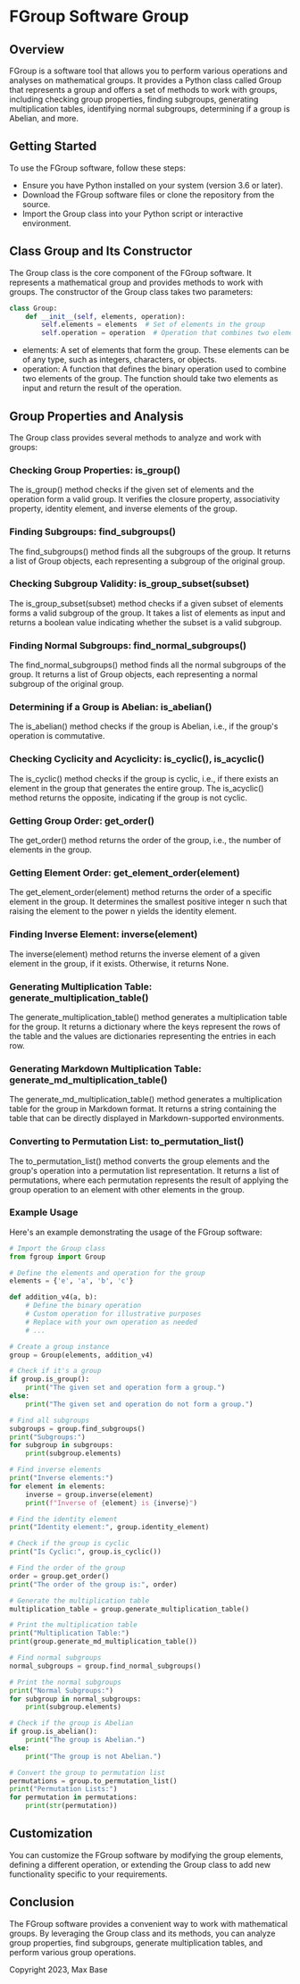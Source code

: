 # FGroup Software Group

## Overview

FGroup is a software tool that allows you to perform various operations and analyses on mathematical groups. It provides a Python class called Group that represents a group and offers a set of methods to work with groups, including checking group properties, finding subgroups, generating multiplication tables, identifying normal subgroups, determining if a group is Abelian, and more.

## Getting Started

To use the FGroup software, follow these steps:

- Ensure you have Python installed on your system (version 3.6 or later).
- Download the FGroup software files or clone the repository from the source.
- Import the Group class into your Python script or interactive environment.

## Class Group and Its Constructor

The Group class is the core component of the FGroup software. It represents a mathematical group and provides methods to work with groups. The constructor of the Group class takes two parameters:

```python
class Group:
    def __init__(self, elements, operation):
        self.elements = elements  # Set of elements in the group
        self.operation = operation  # Operation that combines two elements
```

- elements: A set of elements that form the group. These elements can be of any type, such as integers, characters, or objects.
- operation: A function that defines the binary operation used to combine two elements of the group. The function should take two elements as input and return the result of the operation.

## Group Properties and Analysis

The Group class provides several methods to analyze and work with groups:

### Checking Group Properties: is_group()

The is_group() method checks if the given set of elements and the operation form a valid group. It verifies the closure property, associativity property, identity element, and inverse elements of the group.

### Finding Subgroups: find_subgroups()

The find_subgroups() method finds all the subgroups of the group. It returns a list of Group objects, each representing a subgroup of the original group.

### Checking Subgroup Validity: is_group_subset(subset)

The is_group_subset(subset) method checks if a given subset of elements forms a valid subgroup of the group. It takes a list of elements as input and returns a boolean value indicating whether the subset is a valid subgroup.

### Finding Normal Subgroups: find_normal_subgroups()

The find_normal_subgroups() method finds all the normal subgroups of the group. It returns a list of Group objects, each representing a normal subgroup of the original group.

### Determining if a Group is Abelian: is_abelian()

The is_abelian() method checks if the group is Abelian, i.e., if the group's operation is commutative.

### Checking Cyclicity and Acyclicity: is_cyclic(), is_acyclic()

The is_cyclic() method checks if the group is cyclic, i.e., if there exists an element in the group that generates the entire group. The is_acyclic() method returns the opposite, indicating if the group is not cyclic.

### Getting Group Order: get_order()

The get_order() method returns the order of the group, i.e., the number of elements in the group.

### Getting Element Order: get_element_order(element)

The get_element_order(element) method returns the order of a specific element in the group. It determines the smallest positive integer n such that raising the element to the power n yields the identity element.

### Finding Inverse Element: inverse(element)

The inverse(element) method returns the inverse element of a given element in the group, if it exists. Otherwise, it returns None.

### Generating Multiplication Table: generate_multiplication_table()

The generate_multiplication_table() method generates a multiplication table for the group. It returns a dictionary where the keys represent the rows of the table and the values are dictionaries representing the entries in each row.

### Generating Markdown Multiplication Table: generate_md_multiplication_table()

The generate_md_multiplication_table() method generates a multiplication table for the group in Markdown format. It returns a string containing the table that can be directly displayed in Markdown-supported environments.

### Converting to Permutation List: to_permutation_list()

The to_permutation_list() method converts the group elements and the group's operation into a permutation list representation. It returns a list of permutations, where each permutation represents the result of applying the group operation to an element with other elements in the group.

### Example Usage

Here's an example demonstrating the usage of the FGroup software:

```python
# Import the Group class
from fgroup import Group

# Define the elements and operation for the group
elements = {'e', 'a', 'b', 'c'}

def addition_v4(a, b):
    # Define the binary operation
    # Custom operation for illustrative purposes
    # Replace with your own operation as needed
    # ...

# Create a group instance
group = Group(elements, addition_v4)

# Check if it's a group
if group.is_group():
    print("The given set and operation form a group.")
else:
    print("The given set and operation do not form a group.")

# Find all subgroups
subgroups = group.find_subgroups()
print("Subgroups:")
for subgroup in subgroups:
    print(subgroup.elements)

# Find inverse elements
print("Inverse elements:")
for element in elements:
    inverse = group.inverse(element)
    print(f"Inverse of {element} is {inverse}")

# Find the identity element
print("Identity element:", group.identity_element)

# Check if the group is cyclic
print("Is Cyclic:", group.is_cyclic())

# Find the order of the group
order = group.get_order()
print("The order of the group is:", order)

# Generate the multiplication table
multiplication_table = group.generate_multiplication_table()

# Print the multiplication table
print("Multiplication Table:")
print(group.generate_md_multiplication_table())

# Find normal subgroups
normal_subgroups = group.find_normal_subgroups()

# Print the normal subgroups
print("Normal Subgroups:")
for subgroup in normal_subgroups:
    print(subgroup.elements)

# Check if the group is Abelian
if group.is_abelian():
    print("The group is Abelian.")
else:
    print("The group is not Abelian.")

# Convert the group to permutation list
permutations = group.to_permutation_list()
print("Permutation Lists:")
for permutation in permutations:
    print(str(permutation))
```

## Customization

You can customize the FGroup software by modifying the group elements, defining a different operation, or extending the Group class to add new functionality specific to your requirements.

## Conclusion
The FGroup software provides a convenient way to work with mathematical groups. By leveraging the Group class and its methods, you can analyze group properties, find subgroups, generate multiplication tables, and perform various group operations.

Copyright 2023, Max Base
